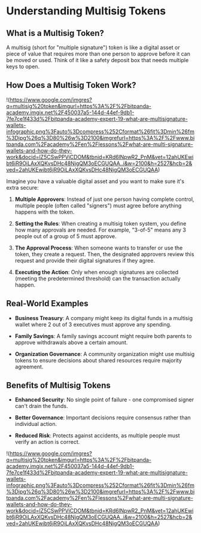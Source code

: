 # Understanding Multisig Tokens

## What is a Multisig Token?

A multisig (short for "multiple signature") token is like a digital asset or piece of value that requires more than one person to approve before it can be moved or used. Think of it like a safety deposit box that needs multiple keys to open.

## How Does a Multisig Token Work?

!(https://www.google.com/imgres?q=multisig%20token&imgurl=https%3A%2F%2Fbitpanda-academy.imgix.net%2F450037a5-144d-44ef-9db1-7fe7ce1f433d%2Fbitpanda-academy-expert-19-what-are-multisignature-wallets-infographic.png%3Fauto%3Dcompress%252Cformat%26fit%3Dmin%26fm%3Djpg%26q%3D80%26w%3D2100&imgrefurl=https%3A%2F%2Fwww.bitpanda.com%2Facademy%2Fen%2Flessons%2Fwhat-are-multi-signature-wallets-and-how-do-they-work&docid=lZ5CSwPPViCDOM&tbnid=KRd6lNpwR2_PnM&vet=12ahUKEwibt6jR9OiLAxXQKvsDHc48NjgQM3oECGUQAA..i&w=2100&h=2527&hcb=2&ved=2ahUKEwibt6jR9OiLAxXQKvsDHc48NjgQM3oECGUQAA)

Imagine you have a valuable digital asset and you want to make sure it's extra secure:

1. **Multiple Approvers**: Instead of just one person having complete control, multiple people (often called "signers") must agree before anything happens with the token.

2. **Setting the Rules**: When creating a multisig token system, you define how many approvals are needed. For example, "3-of-5" means any 3 people out of a group of 5 must approve.

3. **The Approval Process**: When someone wants to transfer or use the token, they create a request. Then, the designated approvers review this request and provide their digital signatures if they agree.

4. **Executing the Action**: Only when enough signatures are collected (meeting the predetermined threshold) can the transaction actually happen.

## Real-World Examples

- **Business Treasury**: A company might keep its digital funds in a multisig wallet where 2 out of 3 executives must approve any spending.
  
- **Family Savings**: A family savings account might require both parents to approve withdrawals above a certain amount.
  
- **Organization Governance**: A community organization might use multisig tokens to ensure decisions about shared resources require majority agreement.

## Benefits of Multisig Tokens

- **Enhanced Security**: No single point of failure - one compromised signer can't drain the funds.
  
- **Better Governance**: Important decisions require consensus rather than individual action.
  
- **Reduced Risk**: Protects against accidents, as multiple people must verify an action is correct.


!(https://www.google.com/imgres?q=multisig%20token&imgurl=https%3A%2F%2Fbitpanda-academy.imgix.net%2F450037a5-144d-44ef-9db1-7fe7ce1f433d%2Fbitpanda-academy-expert-19-what-are-multisignature-wallets-infographic.png%3Fauto%3Dcompress%252Cformat%26fit%3Dmin%26fm%3Djpg%26q%3D80%26w%3D2100&imgrefurl=https%3A%2F%2Fwww.bitpanda.com%2Facademy%2Fen%2Flessons%2Fwhat-are-multi-signature-wallets-and-how-do-they-work&docid=lZ5CSwPPViCDOM&tbnid=KRd6lNpwR2_PnM&vet=12ahUKEwibt6jR9OiLAxXQKvsDHc48NjgQM3oECGUQAA..i&w=2100&h=2527&hcb=2&ved=2ahUKEwibt6jR9OiLAxXQKvsDHc48NjgQM3oECGUQAA)